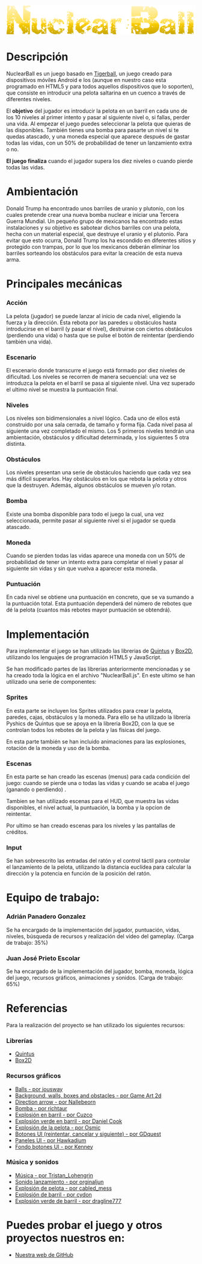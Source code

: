 ![alt text](https://github.com/AdriPanG/DVI/blob/master/NuclearBall/images/Title.png "Nuclear Ball")

# Descripción

NuclearBall es un juego basado en [Tigerball](https://play.google.com/store/apps/details?id=com.Laxarus.TigerBall&hl=es), un juego creado para dispositivos móviles Android e Ios (aunque en nuestro caso esta programado en HTML5 y para todos aquellos dispositivos que lo soporten), que consiste en introducir una pelota saltarina en un cuenco a través de diferentes niveles.

El **objetivo** del jugador es introducir la pelota en un barril en cada uno de los 10 niveles al primer intento y pasar al siguiente nivel o, si fallas, perder una vida. Al empezar el juego puedes seleccionar la pelota que quieras de las disponibles. También tienes una bomba para pasarte un nivel si te quedas atascado, y una moneda especial que aparece después de gastar todas las vidas, con un 50% de probabilidad de tener un lanzamiento extra o no.

**El juego finaliza** cuando el jugador supera los diez niveles o cuando pierde todas las vidas.

# Ambientación

Donald Trump ha encontrado unos barriles de uranio y plutonio, con los cuales pretende crear una nueva bomba nuclear e iniciar una Tercera Guerra Mundial. Un pequeño grupo de mexicanos ha encontrado estas instalaciones y su objetivo es sabotear dichos barriles con una pelota, hecha con un material especial, que destruye el uranio y el plutonio. Para evitar que esto ocurra, Donald Trump los ha escondido en diferentes sitios y protegido con trampas, por lo que los mexicanos deberán eliminar los barriles sorteando los obstáculos para evitar la creación de esta nueva arma.

# Principales mecánicas

### Acción

La pelota (jugador) se puede lanzar al inicio de cada nivel, eligiendo la fuerza y la dirección. Ésta rebota por las paredes u obstáculos hasta introducirse en el barril (y pasar el nivel), destruirse con ciertos obstáculos (perdiendo una vida) o hasta que se pulse el botón de reintentar (perdiendo también una vida).


### Escenario

El escenario donde transcurre el juego está formado por diez niveles de dificultad. Los niveles se recorren de manera secuencial: una vez se introduzca la pelota en el barril se pasa al siguiente nivel. Una vez superado el ultimo nivel se muestra la puntuación final.

### Niveles

Los niveles son bidimensionales a nivel lógico. Cada uno de ellos está construido por una sala cerrada, de tamaño y forma fija. Cada nivel pasa al siguiente una vez completado el mismo. Los 5 primeros niveles tendrán una ambientación, obstáculos y
dificultad determinada, y los siguientes 5 otra distinta.

### Obstáculos

Los niveles presentan una serie de obstáculos haciendo que cada vez sea más difícil superarlos. Hay obstáculos en los que rebota la pelota y otros que la destruyen. Además, algunos obstáculos se mueven y/o rotan.

### Bomba

Existe una bomba disponible para todo el juego la cual, una vez seleccionada, permite pasar al siguiente nivel si el jugador se queda atascado.

###  Moneda

Cuando se pierden todas las vidas aparece una moneda con un 50% de probabilidad de tener un intento extra para completar el nivel y pasar al siguiente sin vidas y sin que vuelva a aparecer esta moneda.

### Puntuación

En cada nivel se obtiene una puntuación en concreto, que se va sumando a la puntuación total. Esta puntuación dependerá del número de rebotes que dé la pelota (cuantos más rebotes mayor puntuación se obtendrá).

# Implementación

Para implementar el juego se han utilizado las librerias de [Quintus](http://www.html5quintus.com/) y [Box2D](http://box2d.org/), utilizando los lenguajes de programación HTML5 y JavaScript. 

Se han modificado partes de las librerias anteriormente mencionadas y se ha creado toda la lógica en el archivo "NuclearBall.js". En este ultimo se han utilizado una serie de componentes:

### Sprites

En esta parte se incluyen los Sprites utilizados para crear la pelota, paredes, cajas, obstáculos y la moneda. Para ello se ha utilizado la librería Pyshics de Quintus que se apoya en la libreria Box2D, con la que se controlan todos los rebotes de la pelota y las físicas del juego.

En esta parte también se han incluido animaciones para las explosiones, rotación de la moneda y uso de la bomba.

### Escenas

En esta parte se han creado las escenas (menus) para cada condición del juego: cuando se pierde una o todas las vidas y cuando se acaba el juego (ganando o perdiendo) .

Tambien se han utilizado escenas para el HUD, que muestra las vidas disponibles, el nivel actual, la puntuación, la bomba y la opcion de reintentar. 

Por ultimo se han creado escenas para los niveles y las pantallas de créditos.

### Input

Se han sobreescrito las entradas del ratón y el control táctil para controlar el lanzamiento de la pelota, utilizando la distancia euclídea para calcular la dirección y la potencia en función de la posición del ratón.

#  Equipo de trabajo:

### Adrián Panadero Gonzalez

Se ha encargado de la implementación del jugador, puntuación, vidas, niveles, búsqueda de recursos y realización del vídeo del gameplay. (Carga de trabajo: 35%)

### Juan José Prieto Escolar

Se ha encargado de la implementación del jugador, bomba, moneda, lógica del juego, recursos gráficos, animaciones y sonidos. (Carga de trabajo: 65%)

# Referencias

Para la realización del proyecto se han utilizado los siguientes recursos:

### Librerías

* [Quintus](http://www.html5quintus.com/)
* [Box2D](http://box2d.org/)

### Recursos gráficos

* [Balls - por jousway](http://jousway.deviantart.com)
* [Background, walls, boxes and obstacles - por Game Art 2d](http://www.gameart2d.com)
* [Direction arrow - por Nallebeorn](https://opengameart.org/users/nallebeorn)
* [Bomba - por richtaur](https://opengameart.org/users/richtaur)
* [Explosión en barril - por Cuzco](https://opengameart.org/users/cuzco)
* [Explosión verde en barril - por Daniel Cook](http://hasgraphics.com/8-bit-sinistar-clone-graphics/)
* [Explosión de la pelota - por Osmic](https://opengameart.org/users/osmic)
* [Botones UI (reintentar, cancelar y siguiente) - por GDquest](https://opengameart.org/users/gdquest)
* [Paneles UI - por Hawkadium](https://opengameart.org/users/hawkadium)
* [Fondo botones UI - por Kenney](https://opengameart.org/users/kenney)

### Música y sonidos

* [Música - por Tristan_Lohengrin](https://www.freesound.org/people/Tristan_Lohengrin/)
* [Sonido lanzamiento - por orginaljun](https://www.freesound.org/people/orginaljun/)
* [Explosión de pelota - por cabled_mess](https://www.freesound.org/people/cabled_mess/)
* [Explosión de barril - por cydon](https://www.freesound.org/people/cydon/)
* [Explosión verde de barril - por dragline777](https://www.freesound.org/people/dragline777/)

# Puedes probar el juego y otros proyectos nuestros en:

 - [Nuestra web de GitHub](https://adripang.github.io/DVI/)

